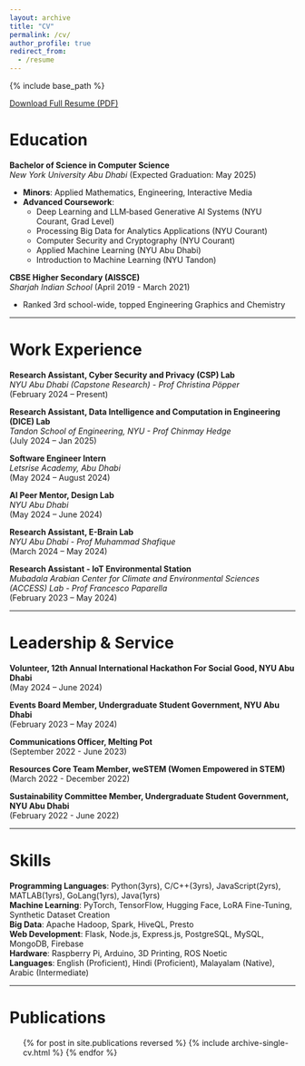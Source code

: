 ```yaml
---
layout: archive
title: "CV"
permalink: /cv/
author_profile: true
redirect_from:
  - /resume
---
```


{% include base_path %}

[Download Full Resume (PDF)](/files/academic_resume.pdf)

# Education
**Bachelor of Science in Computer Science**  
*New York University Abu Dhabi* (Expected Graduation: May 2025)  
- **Minors**: Applied Mathematics, Engineering, Interactive Media  
- **Advanced Coursework**: 
  - Deep Learning and LLM‑based Generative AI Systems (NYU Courant, Grad Level)  
  - Processing Big Data for Analytics Applications (NYU Courant)  
  - Computer Security and Cryptography (NYU Courant)  
  - Applied Machine Learning (NYU Abu Dhabi)  
  - Introduction to Machine Learning (NYU Tandon)

**CBSE Higher Secondary (AISSCE)**  
*Sharjah Indian School* (April 2019 - March 2021)  
- Ranked 3rd school-wide, topped Engineering Graphics and Chemistry  

---
# Work Experience

**Research Assistant, Cyber Security and Privacy (CSP) Lab**<br>
*NYU Abu Dhabi (Capstone Research) - Prof Christina Pöpper*<br>
(February 2024 – Present)<br>

**Research Assistant, Data Intelligence and Computation in Engineering (DICE) Lab**<br>
*Tandon School of Engineering, NYU - Prof Chinmay Hedge*<br>
(July 2024 – Jan 2025)<br>

**Software Engineer Intern**<br>
*Letsrise Academy, Abu Dhabi*<br>
(May 2024 – August 2024)<br>

**AI Peer Mentor, Design Lab**<br>
*NYU Abu Dhabi*<br>
(May 2024 – June 2024)<br>

**Research Assistant, E-Brain Lab**<br>
*NYU Abu Dhabi - Prof Muhammad Shafique*<br>
(March 2024 – May 2024)<br>

**Research Assistant - IoT Environmental Station**<br>
*Mubadala Arabian Center for Climate and Environmental Sciences (ACCESS) Lab - Prof Francesco Paparella*<br>
(February 2023 – May 2024)<br>

---
# Leadership & Service

**Volunteer, 12th Annual International Hackathon For Social Good, NYU Abu Dhabi**<br>
(May 2024 – June 2024)

**Events Board Member, Undergraduate Student Government, NYU Abu Dhabi**<br>
(February 2023 – May 2024)  

**Communications Officer, Melting Pot**<br>
(September 2022 - June 2023)

**Resources Core Team Member, weSTEM (Women Empowered in STEM)**<br>
(March 2022 - December 2022)

**Sustainability Committee Member, Undergraduate Student Government, NYU Abu Dhabi**<br>
(February 2022 - June 2022)

---
# Skills

**Programming Languages**: Python(3yrs), C/C++(3yrs), JavaScript(2yrs), MATLAB(1yrs), GoLang(1yrs), Java(1yrs)<br> 
**Machine Learning**: PyTorch, TensorFlow, Hugging Face, LoRA Fine-Tuning, Synthetic Dataset Creation<br>
**Big Data**: Apache Hadoop, Spark, HiveQL, Presto<br>
**Web Development**: Flask, Node.js, Express.js, PostgreSQL, MySQL, MongoDB, Firebase<br>
**Hardware**: Raspberry Pi, Arduino, 3D Printing, ROS Noetic<br>
**Languages**: English (Proficient), Hindi (Proficient), Malayalam (Native), Arabic (Intermediate)<br>

---

# Publications
<ul>{% for post in site.publications reversed %}
    {% include archive-single-cv.html %}
{% endfor %}</ul>
